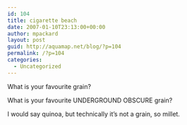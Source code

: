 ```yaml
---
id: 104
title: cigarette beach
date: 2007-01-10T23:13:00+00:00
author: mpackard
layout: post
guid: http://aquamap.net/blog/?p=104
permalink: /?p=104
categories:
  - Uncategorized
---
```

What is your favourite grain?

What is your favourite UNDERGROUND OBSCURE grain?

I would say quinoa, but technically it&#8217;s not a grain, so millet.